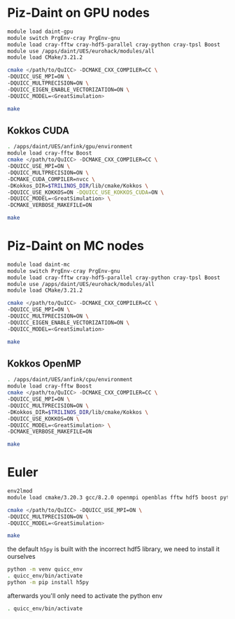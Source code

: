 # Piz-Daint on GPU nodes

```bash
module load daint-gpu
module switch PrgEnv-cray PrgEnv-gnu
module load cray-fftw cray-hdf5-parallel cray-python cray-tpsl Boost
module use /apps/daint/UES/eurohack/modules/all
module load CMake/3.21.2

cmake </path/to/QuICC> -DCMAKE_CXX_COMPILER=CC \
-DQUICC_USE_MPI=ON \
-DQUICC_MULTPRECISION=ON \
-DQUICC_EIGEN_ENABLE_VECTORIZATION=ON \
-DQUICC_MODEL=<GreatSimulation>

make
```

## Kokkos CUDA

```bash
. /apps/daint/UES/anfink/gpu/environment
module load cray-fftw Boost
cmake </path/to/QuICC> -DCMAKE_CXX_COMPILER=CC \
-DQUICC_USE_MPI=ON \
-DQUICC_MULTPRECISION=ON \
-DCMAKE_CUDA_COMPILER=nvcc \
-DKokkos_DIR=$TRILINOS_DIR/lib/cmake/Kokkos \
-DQUICC_USE_KOKKOS=ON -DQUICC_USE_KOKKOS_CUDA=ON \
-DQUICC_MODEL=<GreatSimulation> \
-DCMAKE_VERBOSE_MAKEFILE=ON

make
```

# Piz-Daint on MC nodes

```bash
module load daint-mc
module switch PrgEnv-cray PrgEnv-gnu
module load cray-fftw cray-hdf5-parallel cray-python cray-tpsl Boost
module use /apps/daint/UES/eurohack/modules/all
module load CMake/3.21.2

cmake </path/to/QuICC> -DCMAKE_CXX_COMPILER=CC \
-DQUICC_USE_MPI=ON \
-DQUICC_MULTPRECISION=ON \
-DQUICC_EIGEN_ENABLE_VECTORIZATION=ON \
-DQUICC_MODEL=<GreatSimulation>

make
```

## Kokkos OpenMP

```bash
. /apps/daint/UES/anfink/cpu/environment
module load cray-fftw Boost
cmake </path/to/QuICC> -DCMAKE_CXX_COMPILER=CC \
-DQUICC_USE_MPI=ON \
-DQUICC_MULTPRECISION=ON \
-DKokkos_DIR=$TRILINOS_DIR/lib/cmake/Kokkos \
-DQUICC_USE_KOKKOS=ON \
-DQUICC_MODEL=<GreatSimulation> \
-DCMAKE_VERBOSE_MAKEFILE=ON

make
```

# Euler

```bash
env2lmod
module load cmake/3.20.3 gcc/8.2.0 openmpi openblas fftw hdf5 boost python

cmake </path/to/QuICC> -DQUICC_USE_MPI=ON \
-DQUICC_MULTPRECISION=ON \
-DQUICC_MODEL=<GreatSimulation>

make
```
the default `h5py` is built with the incorrect hdf5 library, we need to install it ourselves

```bash
python -m venv quicc_env
. quicc_env/bin/activate
python -m pip install h5py
```
afterwards you'll only need to activate the python env
```bash
. quicc_env/bin/activate
```
